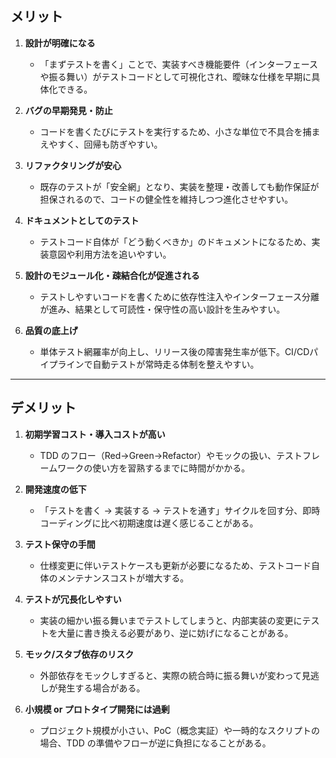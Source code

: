 ## メリット

1. **設計が明確になる**

   * 「まずテストを書く」ことで、実装すべき機能要件（インターフェースや振る舞い）がテストコードとして可視化され、曖昧な仕様を早期に具体化できる。

2. **バグの早期発見・防止**

   * コードを書くたびにテストを実行するため、小さな単位で不具合を捕まえやすく、回帰も防ぎやすい。

3. **リファクタリングが安心**

   * 既存のテストが「安全網」となり、実装を整理・改善しても動作保証が担保されるので、コードの健全性を維持しつつ進化させやすい。

4. **ドキュメントとしてのテスト**

   * テストコード自体が「どう動くべきか」のドキュメントになるため、実装意図や利用方法を追いやすい。

5. **設計のモジュール化・疎結合化が促進される**

   * テストしやすいコードを書くために依存性注入やインターフェース分離が進み、結果として可読性・保守性の高い設計を生みやすい。

6. **品質の底上げ**

   * 単体テスト網羅率が向上し、リリース後の障害発生率が低下。CI/CDパイプラインで自動テストが常時走る体制を整えやすい。

---

## デメリット

1. **初期学習コスト・導入コストが高い**

   * TDD のフロー（Red→Green→Refactor）やモックの扱い、テストフレームワークの使い方を習熟するまでに時間がかかる。

2. **開発速度の低下**

   * 「テストを書く → 実装する → テストを通す」サイクルを回す分、即時コーディングに比べ初期速度は遅く感じることがある。

3. **テスト保守の手間**

   * 仕様変更に伴いテストケースも更新が必要になるため、テストコード自体のメンテナンスコストが増大する。

4. **テストが冗長化しやすい**

   * 実装の細かい振る舞いまでテストしてしまうと、内部実装の変更にテストを大量に書き換える必要があり、逆に妨げになることがある。

5. **モック/スタブ依存のリスク**

   * 外部依存をモックしすぎると、実際の統合時に振る舞いが変わって見逃しが発生する場合がある。

6. **小規模 or プロトタイプ開発には過剰**

   * プロジェクト規模が小さい、PoC（概念実証）や一時的なスクリプトの場合、TDD の準備やフローが逆に負担になることがある。
